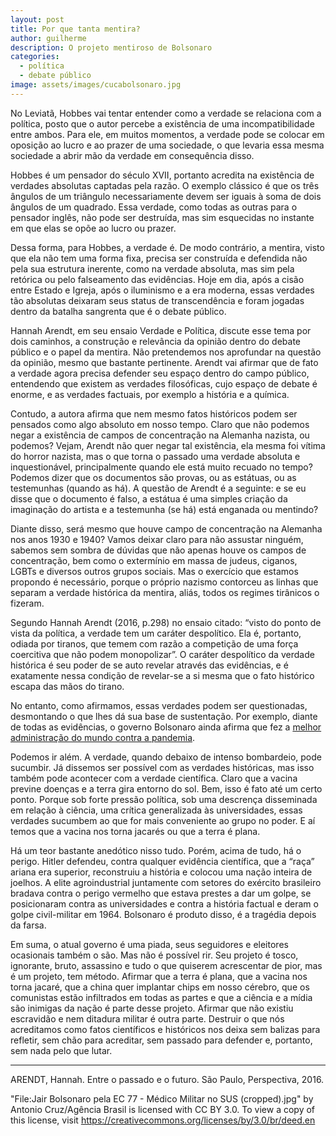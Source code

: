 ```yaml
---
layout: post
title: Por que tanta mentira?
author: guilherme
description: O projeto mentiroso de Bolsonaro
categories:
  - política
  - debate público
image: assets/images/cucabolsonaro.jpg
---
```


No Leviatã, Hobbes vai tentar entender como a verdade se relaciona com a política, posto que o autor percebe a existência de uma incompatibilidade entre ambos. Para ele, em muitos momentos, a verdade pode se colocar em oposição ao lucro e ao prazer de uma sociedade, o que levaria essa mesma sociedade a abrir mão da verdade em consequência disso.

Hobbes é um pensador do século XVII, portanto acredita na existência de verdades absolutas captadas pela razão. O exemplo clássico é que os três ângulos de um triângulo necessariamente devem ser iguais à soma de dois ângulos de um quadrado. Essa verdade, como todas as outras para o pensador inglês, não pode ser destruída, mas sim esquecidas no instante em que elas se opõe ao lucro ou prazer.

Dessa forma, para Hobbes, a verdade é. De modo contrário, a mentira, visto que ela não tem uma forma fixa, precisa ser construída e defendida não pela sua estrutura inerente, como na verdade absoluta, mas sim pela retórica ou pelo falseamento das evidências. Hoje em dia, após a cisão entre Estado e Igreja, após o iluminismo e a era moderna, essas verdades tão absolutas deixaram seus status de transcendência e foram jogadas dentro da batalha sangrenta que é o debate público.

Hannah Arendt, em seu ensaio Verdade e Política, discute esse tema por dois caminhos, a construção e relevância da opinião dentro do debate público e o papel da mentira. Não pretendemos nos aprofundar na questão da opinião, mesmo que bastante pertinente. Arendt vai afirmar que de fato a verdade agora precisa defender seu espaço dentro do campo público, entendendo que existem as verdades filosóficas, cujo espaço de debate é enorme, e as verdades factuais, por exemplo a história e a química.

Contudo, a autora afirma que nem mesmo fatos históricos podem ser pensados como algo absoluto em nosso tempo. Claro que não podemos negar a existência de campos de concentração na Alemanha nazista, ou podemos? Vejam, Arendt não quer negar tal existência, ela mesma foi vítima do horror nazista, mas o que torna o passado uma verdade absoluta e inquestionável, principalmente quando ele está muito recuado no tempo? Podemos dizer que os documentos são provas, ou as estátuas, ou as testemunhas (quando as há). A questão de Arendt é a seguinte: e se eu disse que o documento é falso, a estátua é uma simples criação da imaginação do artista e a testemunha (se há) está enganada ou mentindo?

Diante disso, será mesmo que houve campo de concentração na Alemanha nos anos 1930 e 1940? Vamos deixar claro para não assustar ninguém, sabemos sem sombra de dúvidas que não apenas houve os campos de concentração, bem como o extermínio em massa de judeus, ciganos, LGBTs e diversos outros grupos sociais. Mas o exercício que estamos propondo é necessário, porque o próprio nazismo contorceu as linhas que separam a verdade histórica da mentira, aliás, todos os regimes tirânicos o fizeram.

Segundo Hannah Arendt (2016, p.298) no ensaio citado: “visto do ponto de vista da política, a verdade tem um caráter despolítico. Ela é, portanto, odiada por tiranos, que temem com razão a competição de uma força coercitiva que não podem monopolizar”. O caráter despolítico da verdade histórica é seu poder de se auto revelar através das evidências, e é exatamente nessa condição de revelar-se a si mesma que o fato histórico escapa das mãos do tirano.

No entanto, como afirmamos, essas verdades podem ser questionadas, desmontando o que lhes dá sua base de sustentação. Por exemplo, diante de todas as evidências, o governo Bolsonaro ainda afirma que fez a [melhor administração do mundo contra a pandemia](https://www.poder360.com.br/coronavirus/bolsonaro-diz-que-nao-viu-governo-mais-eficaz-que-o-brasileiro-na-pandemia/).

Podemos ir além. A verdade, quando debaixo de intenso bombardeio, pode sucumbir. Já dissemos ser possível com as verdades históricas, mas isso também pode acontecer com a verdade científica. Claro que a vacina previne doenças e a terra gira entorno do sol. Bem, isso é fato até um certo ponto. Porque sob forte pressão política, sob uma descrença disseminada em relação à ciência, uma crítica generalizada às universidades, essas verdades sucumbem ao que for mais conveniente ao grupo no poder. E aí temos que a vacina nos torna jacarés ou que a terra é plana.

Há um teor bastante anedótico nisso tudo. Porém, acima de tudo, há o perigo. Hitler defendeu, contra qualquer evidência científica, que a “raça” ariana era superior, reconstruiu a história e colocou uma nação inteira de joelhos. A elite agroindustrial juntamente com setores do exército brasileiro bradava contra o perigo vermelho que estava prestes a dar um golpe, se posicionaram contra as universidades e contra a história factual e deram o golpe civil-militar em 1964. Bolsonaro é produto disso, é a tragédia depois da farsa.

Em suma, o atual governo é uma piada, seus seguidores e eleitores ocasionais também o são. Mas não é possível rir. Seu projeto é tosco, ignorante, bruto, assassino e tudo o que quiserem acrescentar de pior, mas é um projeto, tem método. Afirmar que a terra é plana, que a vacina nos torna jacaré, que a china quer implantar chips em nosso cérebro, que os comunistas estão infiltrados em todas as partes e que a ciência e a mídia são inimigas da nação é parte desse projeto. Afirmar que não existiu escravidão e nem ditadura militar é outra parte. Destruir o que nós acreditamos como fatos científicos e históricos nos deixa sem balizas para refletir, sem chão para acreditar, sem passado para defender e, portanto, sem nada pelo que lutar.

---

ARENDT, Hannah. Entre o passado e o futuro. São Paulo, Perspectiva, 2016.

"File:Jair Bolsonaro pela EC 77 - Médico Militar no SUS (cropped).jpg" by Antonio Cruz/Agência Brasil is licensed with CC BY 3.0. To view a copy of this license, visit https://creativecommons.org/licenses/by/3.0/br/deed.en
